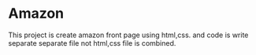 # Amazon
This project is create amazon front page using html,css. and code is write separate separate file not html,css file is combined.
